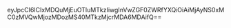 eyJpcCI6ICIxMDQuMjEuOTIuMTkzIiwgInVwZGF0ZWRfYXQiOiAiMjAyNS0xMC0zMVQwMjozMDozMS40MTkzMjcrMDA6MDAifQ==